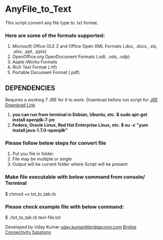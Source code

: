 # AnyFile_to_Text

This script convert any file type to .txt format.

### Here are some of the formats supported:
1. Microsoft Office OLE 2 and Office Open XML Formats (.doc, .docx, .xls, .xlsx, .ppt, .pptx)
2. OpenOffice.org OpenDocument Formats (.odt, .ods, .odp)
3. Apple iWorks Formats
4. Rich Text Format (.rtf)
5. Portable Document Format (.pdf)

## DEPENDENCIES
Requires a working 7 JRE for it to work. Download before run script for [JRE Download Link](http://openjdk.java.net/install/)
1. **you can run from terminal in Debian, Ubuntu, etc. $ sudo apt-get install openjdk-7-jre**
2. **Fedora, Oracle Linux, Red Hat Enterprise Linux, etc. $ su -c "yum install java-1.7.0-openjdk"**

### Please follow below steps for convert file
1. Put you file in folder.
2. File may be multiple or single
3. Output will be current folder where Script will be present

### Make file executable with below command from console/ Terminal
$ chmod +x txt_to_tab.rb

### Please check example file with below command:
$ ./txt_to_tab.rb text-file.txt

Developed by Uday Kumar uday.kumar@bridgeconn.com [Bridge Connectivity Solutions](http://bridgeconn.com/)

